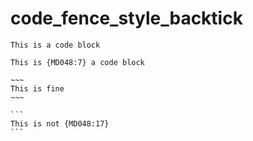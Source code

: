 # code_fence_style_backtick

```text
This is a code block
```

~~~text
This is {MD048:7} a code block
~~~

```text
~~~
This is fine
~~~
```

~~~text
```
This is not {MD048:17}
```
~~~

<!-- markdownlint-configure-file {
  "code-fence-style": {
    "style": "backtick"
  }
} -->
